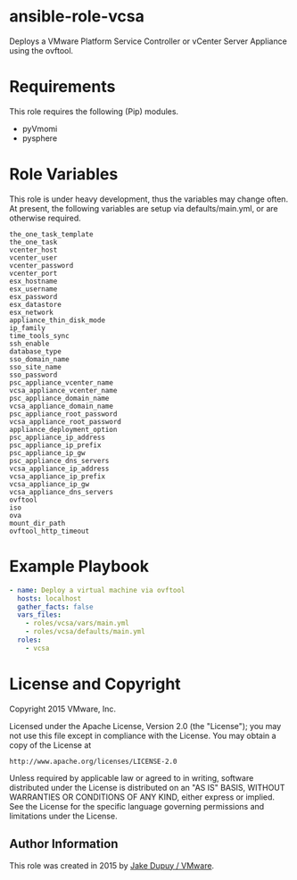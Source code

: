 # ansible-role-vcsa

Deploys a VMware Platform Service Controller or vCenter Server Appliance using
the ovftool.

# Requirements

This role requires the following (Pip) modules.

- pyVmomi
- pysphere

# Role Variables

This role is under heavy development, thus the variables may change often.
At present, the following variables are setup via defaults/main.yml, or are
otherwise required.

```
the_one_task_template
the_one_task
vcenter_host
vcenter_user
vcenter_password
vcenter_port
esx_hostname
esx_username
esx_password
esx_datastore
esx_network
appliance_thin_disk_mode
ip_family
time_tools_sync
ssh_enable
database_type
sso_domain_name
sso_site_name
sso_password
psc_appliance_vcenter_name
vcsa_appliance_vcenter_name
psc_appliance_domain_name
vcsa_appliance_domain_name
psc_appliance_root_password
vcsa_appliance_root_password
appliance_deployment_option
psc_appliance_ip_address
psc_appliance_ip_prefix
psc_appliance_ip_gw
psc_appliance_dns_servers
vcsa_appliance_ip_address
vcsa_appliance_ip_prefix
vcsa_appliance_ip_gw
vcsa_appliance_dns_servers
ovftool
iso
ova
mount_dir_path
ovftool_http_timeout
```

# Example Playbook

```yaml
- name: Deploy a virtual machine via ovftool
  hosts: localhost
  gather_facts: false
  vars_files:
    - roles/vcsa/vars/main.yml
    - roles/vcsa/defaults/main.yml
  roles:
    - vcsa
```

# License and Copyright

Copyright 2015 VMware, Inc.

Licensed under the Apache License, Version 2.0 (the "License");
you may not use this file except in compliance with the License.
You may obtain a copy of the License at

    http://www.apache.org/licenses/LICENSE-2.0

Unless required by applicable law or agreed to in writing, software
distributed under the License is distributed on an "AS IS" BASIS,
WITHOUT WARRANTIES OR CONDITIONS OF ANY KIND, either express or implied.
See the License for the specific language governing permissions and
limitations under the License.

## Author Information

This role was created in 2015 by [Jake Dupuy / VMware](http://www.vmware.com/).
